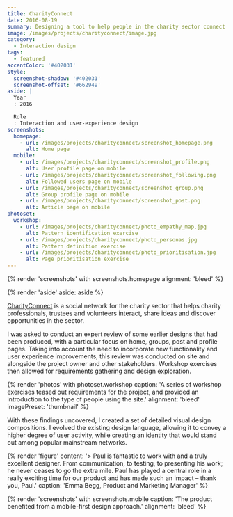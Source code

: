 ```yaml
---
title: CharityConnect
date: 2016-08-19
summary: Designing a tool to help people in the charity sector connect with each other to share ideas and resources.
image: /images/projects/charityconnect/image.jpg
category:
  - Interaction design
tags:
  - featured
accentColor: '#402031'
style:
  screenshot-shadow: '#402031'
  screenshot-offset: '#662949'
aside: |
  Year
  : 2016

  Role
  : Interaction and user-experience design
screenshots:
  homepage:
    - url: /images/projects/charityconnect/screenshot_homepage.png
      alt: Home page
  mobile:
    - url: /images/projects/charityconnect/screenshot_profile.png
      alt: User profile page on mobile
    - url: /images/projects/charityconnect/screenshot_following.png
      alt: Followed users page on mobile
    - url: /images/projects/charityconnect/screenshot_group.png
      alt: Group profile page on mobile
    - url: /images/projects/charityconnect/screenshot_post.png
      alt: Article page on mobile
photoset:
  workshop:
    - url: /images/projects/charityconnect/photo_empathy_map.jpg
      alt: Pattern identification exercise
    - url: /images/projects/charityconnect/photo_personas.jpg
      alt: Pattern definition exercise
    - url: /images/projects/charityconnect/photo_prioritisation.jpg
      alt: Page prioritisation exercise
---
```

{% render 'screenshots' with screenshots.homepage
  alignment: 'bleed'
%}

{% render 'aside'
  aside: aside
%}

[CharityConnect][1] is a social network for the charity sector that helps charity professionals, trustees and volunteers interact, share ideas and discover opportunities in the sector.

I was asked to conduct an expert review of some earlier designs that had been produced, with a particular focus on home, groups, post and profile pages. Taking into account the need to incorporate new functionality and user experience improvements, this review was conducted on site and alongside the project owner and other stakeholders. Workshop exercises then allowed for requirements gathering and design exploration.

{% render 'photos' with photoset.workshop
  caption: 'A series of workshop exercises teased out requirements for the project, and provided an introduction to the type of people using the site.'
  alignment: 'bleed'
  imagePreset: 'thumbnail'
%}

With these findings uncovered, I created a set of detailed visual design compositions. I evolved the existing design language, allowing it to convey a higher degree of user activity, while creating an identity that would stand out among popular mainstream networks.

{% render 'figure'
  content: '> Paul is fantastic to work with and a truly excellent designer. From communication, to testing, to presenting his work; he never ceases to go the extra mile. Paul has played a central role in a really exciting time for our product and has made such an impact – thank you, Paul.'
  caption: 'Emma Begg, Product and Marketing Manager'
%}

{% render 'screenshots' with screenshots.mobile
  caption: 'The product benefited from a mobile-first design approach.'
  alignment: 'bleed'
%}

[1]: https://www.charityconnect.co.uk
